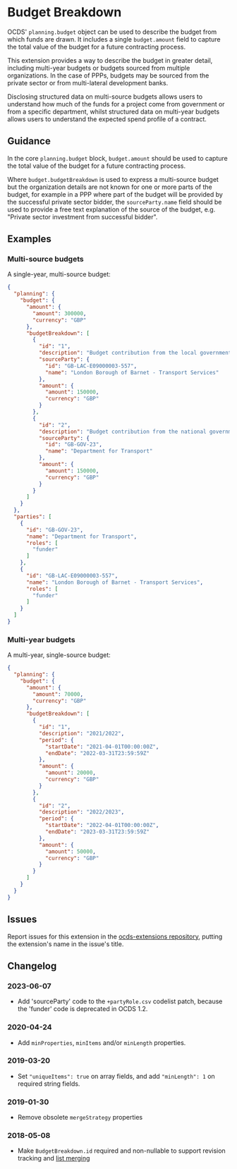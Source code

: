# Budget Breakdown

OCDS' `planning.budget` object can be used to describe the budget from which funds are drawn. It includes a single `budget.amount` field to capture the total value of the budget for a future contracting process.

This extension provides a way to describe the budget in greater detail, including multi-year budgets or budgets sourced from multiple organizations. In the case of PPPs, budgets may be sourced from the private sector or from multi-lateral development banks.

Disclosing structured data on multi-source budgets allows users to understand how much of the funds for a project come from government or from a specific department, whilst structured data on multi-year budgets allows users to understand the expected spend profile of a contract.

## Guidance

In the core `planning.budget` block, `budget.amount` should be used to capture the total value of the budget for a future contracting process.

Where `budget.budgetBreakdown` is used to express a multi-source budget but the organization details are not known for one or more parts of the budget, for example in a PPP where part of the budget will be provided by the successful private sector bidder, the `sourceParty.name` field should be used to provide a free text explanation of the source of the budget, e.g. "Private sector investment from successful bidder".

## Examples

### Multi-source budgets

A single-year, multi-source budget:

```json
{
  "planning": {
    "budget": {
      "amount": {
        "amount": 300000,
        "currency": "GBP"
      },
      "budgetBreakdown": [
        {
          "id": "1",
          "description": "Budget contribution from the local government",
          "sourceParty": {
            "id": "GB-LAC-E09000003-557",
            "name": "London Borough of Barnet - Transport Services"
          },
          "amount": {
            "amount": 150000,
            "currency": "GBP"
          }
        },
        {
          "id": "2",
          "description": "Budget contribution from the national government",
          "sourceParty": {
            "id": "GB-GOV-23",
            "name": "Department for Transport"
          },
          "amount": {
            "amount": 150000,
            "currency": "GBP"
          }
        }
      ]
    }
  },
  "parties": [
    {
      "id": "GB-GOV-23",
      "name": "Department for Transport",
      "roles": [
        "funder"
      ]
    },
    {
      "id": "GB-LAC-E09000003-557",
      "name": "London Borough of Barnet - Transport Services",
      "roles": [
        "funder"
      ]
    }
  ]
}
```

### Multi-year budgets

A multi-year, single-source budget:

```json
{
  "planning": {
    "budget": {
      "amount": {
        "amount": 70000,
        "currency": "GBP"
      },
      "budgetBreakdown": [
        {
          "id": "1",
          "description": "2021/2022",
          "period": {
            "startDate": "2021-04-01T00:00:00Z",
            "endDate": "2022-03-31T23:59:59Z"
          },
          "amount": {
            "amount": 20000,
            "currency": "GBP"
          }
        },
        {
          "id": "2",
          "description": "2022/2023",
          "period": {
            "startDate": "2022-04-01T00:00:00Z",
            "endDate": "2023-03-31T23:59:59Z"
          },
          "amount": {
            "amount": 50000,
            "currency": "GBP"
          }
        }
      ]
    }
  }
}
```

## Issues

Report issues for this extension in the [ocds-extensions repository](https://github.com/open-contracting/ocds-extensions/issues), putting the extension's name in the issue's title.

## Changelog

### 2023-06-07

* Add 'sourceParty' code to the `+partyRole.csv` codelist patch, because the 'funder' code is deprecated in OCDS 1.2.

### 2020-04-24

* Add `minProperties`, `minItems` and/or `minLength` properties.

### 2019-03-20

* Set `"uniqueItems": true` on array fields, and add `"minLength": 1` on required string fields.

### 2019-01-30

* Remove obsolete `mergeStrategy` properties

### 2018-05-08

* Make `BudgetBreakdown.id` required and non-nullable to support revision tracking and [list merging](https://standard.open-contracting.org/latest/en/schema/merging/#array-values)

